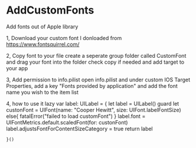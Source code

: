 # AddCustomFonts
Add fonts out of Apple library


1, Download your custom font
  I donloaded from https://www.fontsquirrel.com/
  
2, Copy font to your file
  create a seperate group folder called CustomFont and drag your font into the folder
  check copy if needed and add target to your app
  
3, Add permission to info.pilist
  open info.pilist and under custom IOS Target Properties, add a key "Fonts provided by application" 
  and add the font name you wish to the item list

4, how to use it
      lazy var label: UILabel  = {
        let label = UILabel()
        guard let custonFont = UIFont(name: "Cooper Hewitt", size: UIFont.labelFontSize) else{
            fatalError("failed to load customFont")
        }
        label.font = UIFontMetrics.default.scaledFont(for: custonFont)
        label.adjustsFontForContentSizeCategory = true
        return label
        
    }()

